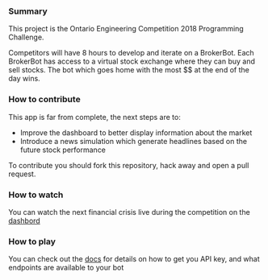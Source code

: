 ### Summary
This project is the Ontario Engineering Competition 2018 Programming Challenge.

Competitors will have 8 hours to develop and iterate on a BrokerBot.  Each BrokerBot
has access to a virtual stock exchange where they can buy and sell stocks.  The bot which
goes home with the most $$ at the end of the day wins.

### How to contribute
This app is far from complete, the next steps are to:
 * Improve the dashboard to better display information about the market
 * Introduce a news simulation which generate headlines based on the future stock performance

To contribute you should fork this repository, hack away and open a pull request.

### How to watch
You can watch the next financial crisis live during the competition on the
[dashbord](https://www.oec-2018.herokuapp.com)

### How to play
You can check out the [docs](https://www.oec-2018.herokuapp.com/docs) for details on how to
get you API key, and what endpoints are available to your bot
